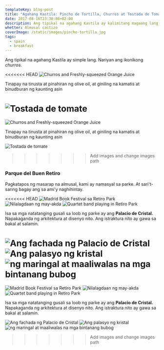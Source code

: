 ```yaml
---
templateKey: blog-post
title: "Agahang Kastila: Pincho de Tortilla, Churros at Tostada de Tomate"
date: 2017-08-16T23:30:08+02:00
description: Ang tipikal na agahang Kastila ay kalimitang magaang lang kasama ng kape kadalasan o tsaa
whetter: Almusal castizo
coverImage: /static/images/pincho-tortilla.jpg
tags:
  - spain
  - breakfast
---
```

Ang tipikal na agahang Kastila ay simple lang. Nariyan ang ikonikong *churros.*

<<<<<<< HEAD
![Churros and Freshly-squeezed Orange Juice](/static/images/churros-zumo.jpg?nf_resize=fit&w=960)

Tinapay na tinusta at pinahiran ng olive oil, at giniling na kamatis at binudburan ng kaunting asin

![Tostada de tomate](/static/images/tostada-tomate.jpg?nf_resize=fit&w=960)
=======
![Churros and Freshly-squeezed Orange Juice](/static/images/churros-zumo.jpg)

Tinapay na tinusta at pinahiran ng olive oil, at giniling na kamatis at binudburan ng kaunting asin

![Tostada de tomate](/static/images/tostada-tomate.jpg)
>>>>>>> Add images and change images path

### Parque del Buen Retiro

Pagkatapos ng masarap na almusal, kami ay namasyal sa parke. At sari't-saring bagay ang sa ami'y naghihintay.

<<<<<<< HEAD
![Madrid Book Festival sa Retiro Park](/static/images/book-festival.jpg?nf_resize=fit&w=960)
![Nilalagdaan ng may-akda](/static/images/book-signing.jpg?nf_resize=fit&w=960)
![Quartet band playing in Retiro Park](/static/images/quartet-retiro-park.jpg?nf_resize=fit&w=960)

Isa sa mga natatanging gusali sa loob ng parke ay ang **Palacio de Cristal.** Napakaganda ng arkitektura at disenyo nito. Ang istraktura nito ay gawa sa bakal at salamin.

![Ang fachada ng Palacio de Cristal](/static/images/palacio-cristal-01.jpg?nf_resize=fit&w=960)
![Ang palasyo ng kristal](/static/images/palacio-cristal-02.jpg?nf_resize=fit&w=960)
![ng maringal at maaliwalas na mga bintanang bubog](/static/images/palacio-cristal-03.jpg?nf_resize=fit&w=960)
=======
![Madrid Book Festival sa Retiro Park](/static/images/book-festival.jpg)
![Nilalagdaan ng may-akda](/static/images/book-signing.jpg)
![Quartet band playing in Retiro Park](/static/images/quartet-retiro-park.jpg)

Isa sa mga natatanging gusali sa loob ng parke ay ang **Palacio de Cristal.** Napakaganda ng arkitektura at disenyo nito. Ang istraktura nito ay gawa sa bakal at salamin.

![Ang fachada ng Palacio de Cristal](/static/images/palacio-cristal-01.jpg)
![Ang palasyo ng kristal](/static/images/palacio-cristal-02.jpg)
![ng maringal at maaliwalas na mga bintanang bubog](/static/images/palacio-cristal-03.jpg)
>>>>>>> Add images and change images path
